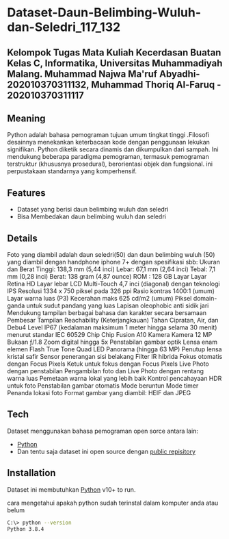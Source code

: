 # Dataset-Daun-Belimbing-Wuluh-dan-Seledri_117_132
## Kelompok Tugas Mata Kuliah Kecerdasan Buatan Kelas C, Informatika, Universitas Muhammadiyah Malang. Muhammad Najwa Ma'ruf Abyadhi- 202010370311132, Muhammad Thoriq Al-Faruq - 202010370311117

## Meaning
Python adalah bahasa pemograman tujuan umum tingkat tinggi .Filosofi desainnya menekankan keterbacaan kode dengan penggunaan lekukan signifikan. Python diketik secara dinamis dan dikumpulkan dari sampah. Ini mendukung beberapa paradigma pemograman, termasuk pemograman terstruktur (khususnya prosedural), berorientasi objek dan fungsional. ini perpustakaan standarnya yang komperhensif.

## Features

- Dataset  yang berisi daun belimbing wuluh dan seledri
- Bisa Membedakan daun belimbing wuluh dan seledri
 
## Details
Foto yang diambil adalah daun seledri(50) dan daun belimbing wuluh (50) yang diambil dengan
handphone iphone 7+ dengan spesifikasi sbb:
Ukuran dan Berat
Tinggi: 138,3 mm (5,44 inci)
Lebar: 67,1 mm (2,64 inci)
Tebal: 7,1 mm (0,28 inci)
Berat: 138 gram (4,87 ounce)
ROM : 128 GB
Layar
Layar Retina HD
Layar lebar LCD
Multi-Touch 4,7 inci (diagonal) dengan teknologi IPS
Resolusi 1334 x 750 piksel pada 326 ppi
Rasio kontras 1400:1 (umum)
Layar warna luas (P3)
Kecerahan maks 625 cd/m2 (umum)
Piksel domain-ganda untuk sudut pandang yang luas
Lapisan oleophobic anti sidik jari
Mendukung tampilan berbagai bahasa dan karakter secara bersamaan
Pembesar Tampilan
Reachability (Keterjangkauan)
Tahan Cipratan, Air, dan Debu4
Level IP67 (kedalaman maksimum 1 meter hingga selama 30 menit) menurut standar IEC 60529
Chip
Chip Fusion A10
Kamera
Kamera 12 MP
Bukaan ƒ/1.8
Zoom digital hingga 5x
Penstabilan gambar optik
Lensa enam elemen
Flash True Tone Quad LED
Panorama (hingga 63 MP)
Penutup lensa kristal safir
Sensor penerangan sisi belakang
Filter IR hibrida
Fokus otomatis dengan Focus Pixels
Ketuk untuk fokus dengan Focus Pixels
Live Photo dengan penstabilan
Pengambilan foto dan Live Photo dengan rentang warna luas
Pemetaan warna lokal yang lebih baik
Kontrol pencahayaan
HDR untuk foto
Penstabilan gambar otomatis
Mode beruntun
Mode timer
Penanda lokasi foto
Format gambar yang diambil: HEIF dan JPEG

## Tech

Dataset menggunakan bahasa pemograman open sorce antara lain: 
- [Python](https://www.python.org/) 
- Dan tentu saja dataset ini open source dengan [public repisitory](https://github.com/muhammadthoriqalfaruq/Dataset-Daun-Belimbing-Wuluh-dan-Seledri_117_132)

## Installation

Dataset ini membutuhkan [Python](https://www.python.org/downloads/) v10+ to run.

cara mengetahui apakah python sudah terinstal dalam komputer anda atau belum

```sh
C:\> python --version
Python 3.8.4
```
